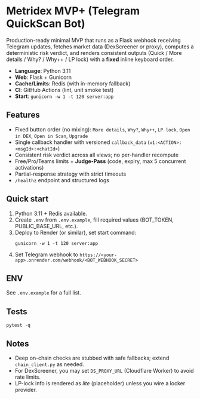 # Metridex MVP+ (Telegram QuickScan Bot)

Production-ready minimal MVP that runs as a Flask webhook receiving Telegram updates,
fetches market data (DexScreener or proxy), computes a deterministic risk verdict,
and renders consistent outputs (Quick / More details / Why? / Why++ / LP lock)
with a **fixed** inline keyboard order.

- **Language**: Python 3.11
- **Web**: Flask + Gunicorn
- **Cache/Limits**: Redis (with in-memory fallback)
- **CI**: GitHub Actions (lint, unit smoke test)
- **Start**: `gunicorn -w 1 -t 120 server:app`

## Features
- Fixed button order (no mixing): `More details`, `Why?`, `Why++`, `LP lock`, `Open in DEX`, `Open in Scan`, `Upgrade`
- Single callback handler with versioned `callback_data` (`v1:<ACTION>:<msgId>:<chatId>`)
- Consistent risk verdict across all views; no per-handler recompute
- Free/Pro/Teams limits + **Judge-Pass** (code, expiry, max 5 concurrent activations)
- Partial-response strategy with strict timeouts
- `/healthz` endpoint and structured logs

## Quick start

1) Python 3.11 + Redis available.
2) Create `.env` from `.env.example`, fill required values (BOT_TOKEN, PUBLIC_BASE_URL, etc.).
3) Deploy to Render (or similar), set start command:
   ```
   gunicorn -w 1 -t 120 server:app
   ```
4) Set Telegram webhook to `https://<your-app>.onrender.com/webhook/<BOT_WEBHOOK_SECRET>`

## ENV
See `.env.example` for a full list.

## Tests
```
pytest -q
```

## Notes
- Deep on-chain checks are stubbed with safe fallbacks; extend `chain_client.py` as needed.
- For DexScreener, you may set `DS_PROXY_URL` (Cloudflare Worker) to avoid rate limits.
- LP-lock info is rendered as *lite* (placeholder) unless you wire a locker provider.
